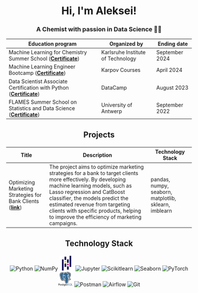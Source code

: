 <h1 align="center">Hi, I'm Aleksei!</h1>
<h3 align="center">A Chemist with passion in Data Science 👨‍💻</h3>

<div align='center'>


|**Education program**|**Organized by**|**Ending date**|
|----------------|-----------------|--------|
|Machine Learning for Chemistry Summer School (__[Certificate](https://github.com/Turklesh/Turklesh/blob/main/ML_for_Chem.pdf)__)| Karlsruhe Institute of Technology| September 2024|
|Machine Learning Engineer Bootcamp (__[Certificate](https://github.com/Turklesh/Turklesh/blob/main/KarpovCourses.pdf)__)| Karpov Courses| April 2024|
|Data Scientist Associate Certification with Python (__[Certificate](https://github.com/Turklesh/Turklesh/blob/main/DataCamp_DS_Associate.pdf)__)|DataCamp|August 2023|
|FLAMES Summer School on Statistics and Data Science (__[Certificate](https://github.com/Turklesh/Turklesh/blob/main/FLAMES.pdf)__)|University of Antwerp|September 2022|

</div>

## <p align='center'>Projects</p>
<div align='center'>
    
|Title|Description|Technology Stack|
|--------|-----------|-----------|
|Optimizing Marketing Strategies for Bank Clients (__[link](https://github.com/Turklesh/Marketing_optimization)__)|The project aims to optimize marketing strategies for a bank to target clients more effectively. By developing machine learning models, such as Lasso regression and CatBoost classifier, the models predict the estimated revenue from targeting clients with specific products, helping to improve the efficiency of marketing campaigns.|pandas, numpy, seaborn, matplotlib, sklearn, imblearn|
</div>

## <p align="center">Technology Stack</p>

<div align='center'> 
    <img src="https://www.vectorlogo.zone/logos/python/python-icon.svg" alt="Python" width="40" height="40", title="Python"/>
  <img src="https://cdn.worldvectorlogo.com/logos/numpy-1.svg" alt="NumPy" width="40" height="40", title="NumPy"/>
    <img src="https://raw.githubusercontent.com/devicons/devicon/2ae2a900d2f041da66e950e4d48052658d850630/icons/pandas/pandas-original.svg" alt="Pandas" width="40" height="40", title="Pandas"/>
   <img src="https://www.vectorlogo.zone/logos/jupyter/jupyter-icon.svg" alt="Jupyter" width="40" height="40", title="Jupyter"/>
   <img src="https://upload.wikimedia.org/wikipedia/commons/0/05/Scikit_learn_logo_small.svg" alt="Scikitlearn" width="40" height="40", title="Scikitlearn"/>
  <img src="https://seaborn.pydata.org/_images/logo-mark-lightbg.svg" alt="Seaborn" width="40" height="40", title="Seaborn"/>
  <img src="https://www.vectorlogo.zone/logos/pytorch/pytorch-icon.svg" alt="PyTorch" width="40" height="40", title="PyTorch"/>
   <img src="https://raw.githubusercontent.com/devicons/devicon/master/icons/postgresql/postgresql-original-wordmark.svg" alt="PostgreSQL" width="40" height="40"/, title="PostgreSQL">
    <img src="https://www.vectorlogo.zone/logos/getpostman/getpostman-icon.svg" alt="Postman" width="40" height="40", title="Postman"/>
    <img src="https://icon.icepanel.io/Technology/svg/Apache-Airflow.svg" alt="Airflow" width="40" height="40", title="Airflow"/>
    <img src="https://www.vectorlogo.zone/logos/git-scm/git-scm-icon.svg" alt="Git" width="40" height="40", title="Git"/>
</p>
